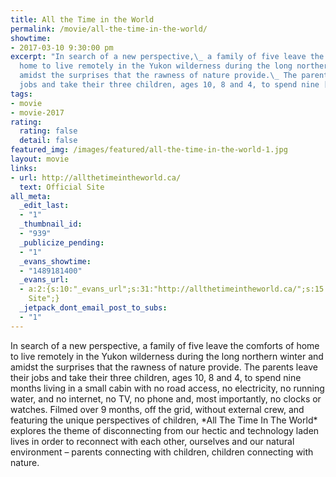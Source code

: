 ```yaml
---
title: All the Time in the World
permalink: /movie/all-the-time-in-the-world/
showtime:
- 2017-03-10 9:30:00 pm
excerpt: "In search of a new perspective,\_ a family of five leave the comforts of
  home to live remotely in the Yukon wilderness during the long northern winter and
  amidst the surprises that the rawness of nature provide.\_ The parents leave their
  jobs and take their three children, ages 10, 8 and 4, to spend nine [&hellip;]"
tags:
- movie
- movie-2017
rating:
  rating: false
  detail: false
featured_img: /images/featured/all-the-time-in-the-world-1.jpg
layout: movie
links:
- url: http://allthetimeintheworld.ca/
  text: Official Site
all_meta:
  _edit_last:
  - "1"
  _thumbnail_id:
  - "939"
  _publicize_pending:
  - "1"
  _evans_showtime:
  - "1489181400"
  _evans_url:
  - a:2:{s:10:"_evans_url";s:31:"http://allthetimeintheworld.ca/";s:15:"_evans_url_name";s:13:"Official
    Site";}
  _jetpack_dont_email_post_to_subs:
  - "1"
---
```


<div class="overview" dir="auto">In search of a new perspective, a family of five leave the comforts of home to live remotely in the Yukon wilderness during the long northern winter and amidst the surprises that the rawness of nature provide. The parents leave their jobs and take their three children, ages 10, 8 and 4, to spend nine months living in a small cabin with no road access, no electricity, no running water, and no internet, no TV, no phone and, most importantly, no clocks or watches. Filmed over 9 months, off the grid, without external crew, and featuring the unique perspectives of children, *All The Time In The World* explores the theme of disconnecting from our hectic and technology laden lives in order to reconnect with each other, ourselves and our natural environment – parents connecting with children, children connecting with nature. </div>